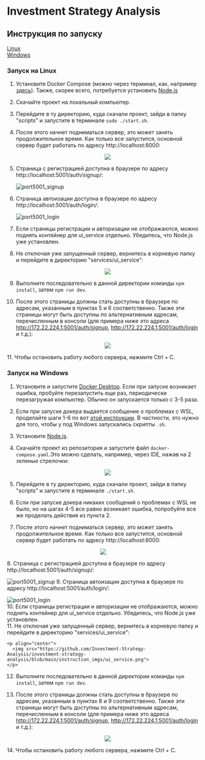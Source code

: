 
# Investment Strategy Analysis

## Инструкция по запуску
[Linux](https://github.com/Investment-Strategy-Analysis/investment-strategy-analysis/blob/main/README.md#Запуск-на-Linux)  
[Windows](https://github.com/Investment-Strategy-Analysis/investment-strategy-analysis/blob/main/README.md#Запуск-на-Windows)
### Запуск на Linux  

1. Установите Docker Compose (можно через терминал, как, например [здесь](https://www.digitalocean.com/community/tutorials/how-to-install-and-use-docker-compose-on-ubuntu-20-04-ru)). Также, скорее всего, потребуется установить [Node.js](https://help.reg.ru/support/servery-vps/oblachnyye-servery/ustanovka-programmnogo-obespecheniya/kak-ustanovit-node-js-na-ubuntu)  
2. Скачайте проект на локальный компьютер.  
3. Перейдите в ту директорию, куда скачали проект, зайди в папку "scripts" и запустите в терминале `sudo ./start.sh`. 
4. После этого начнет подниматься сервер, это может занять продолжительное время. Как только все запустится, основной сервер будет работать по адресу                http://localhost:8000:     
   
   <p align="center">
      <img src="https://github.com/Investment-Strategy-Analysis/investment-strategy-analysis/blob/main/instruction_imgs/main_server.png">
   </p>
   
5. Страница с регистрацией доступна в браузере по адресу http://localhost:5001/auth/signup/:    
   
   ![port5001_signup](https://github.com/Investment-Strategy-Analysis/investment-strategy-analysis/blob/main/instruction_imgs/sign_up.png) 
6. Страница автоизации доступна в браузере по адресу http://localhost:5001/auth/login/:  
    
   ![port5001_login](https://github.com/Investment-Strategy-Analysis/investment-strategy-analysis/blob/main/instruction_imgs/log_in.png)   
7. Если страницы регистрации и авторизации не отображаются, можно поднять контейнер для ui_service отдельно. Убедитесь, что Node.js уже установлен.  
8. Не отключая уже запущенный сервер, вернитесь в корневую папку и перейдите в директорию "services/ui_service":

    <p align="center">
      <img src="https://github.com/Investment-Strategy-Analysis/investment-strategy-analysis/blob/main/instruction_imgs/ui_service.png">
   </p>

 9. Выполните последовательно в данной директории команды `npm install`, затем `npm run dev`.
 10. После этого страницы должны стать доступны в браузере по адресам, указанным в пунктах 5 и 6 соответственно. Также эти страницы могут быть доступны по альтернативным адресам, перечисленным в консоли (для примера ниже это адреса  http://172.22.224.1:5001/auth/signup,  http://172.22.224.1:5001/auth/login и т.д.):
     
     <p align="center">
      <img src="https://github.com/Investment-Strategy-Analysis/investment-strategy-analysis/blob/main/instruction_imgs/my_local_addresses.png">
   </p>
11. Чтобы остановить работу любого сервера, нажмите Ctrl + C.

### Запуск на Windows
1. Установите и запустите [Docker Desktop](https://docs.docker.com/desktop/install/windows-install/). Если при запуске возникает ошибка, пробуйте перезапустить еще раз, периодически перезагружая компьютер. Обычно он запускается только с 3-5 раза.  
2. Если при запуске докера выдается сообщение о проблемах с WSL, проделайте шаги 1-6 по вот [этой инструкции](https://learn.microsoft.com/ru-ru/windows/wsl/install-manual#step-4---download-the-linux-kernel-update-package). В частности, это нужно для того, чтобы у под Windows запускались скрипты `.sh`.
3. Установите [Node.js](https://nodejs.org/en/download/).  
4. Скачайте проект из репозитория и запустите файл `docker-compose.yaml`.Это можно сделать, например, через IDE, нажав на 2 зеленые стрелочки:  

   <p align="center">
      <img src="https://github.com/Investment-Strategy-Analysis/investment-strategy-analysis/blob/main/instruction_imgs/docker-compose.png">
   </p>
   
5. Перейдите в ту директорию, куда скачали проект, зайди в папку "scripts" и запустите в терминале `./start.sh`.
6. Если при запуске докера никаких сообщений о проблемах с WSL не было, но на шагах 4-5 все равно возникает ошибка, попробуйте все же проделать действия из пункта 2. 
7.   После этого начнет подниматься сервер, это может занять продолжительное время. Как только все запустится, основной сервер будет работать по адресу                http://localhost:8000:     
   
   <p align="center">
      <img src="https://github.com/Investment-Strategy-Analysis/investment-strategy-analysis/blob/main/instruction_imgs/main_server.png">
   </p>
8. Страница с регистрацией доступна в браузере по адресу http://localhost:5001/auth/signup/:    
   
   ![port5001_signup](https://github.com/Investment-Strategy-Analysis/investment-strategy-analysis/blob/main/instruction_imgs/sign_up.png) 
9. Страница автоизации доступна в браузере по адресу http://localhost:5001/auth/login/:  
    
   ![port5001_login](https://github.com/Investment-Strategy-Analysis/investment-strategy-analysis/blob/main/instruction_imgs/log_in.png)   
10. Если страницы регистрации и авторизации не отображаются, можно поднять контейнер для ui_service отдельно. Убедитесь, что Node.js уже установлен.  
11. Не отключая уже запущенный сервер, вернитесь в корневую папку и перейдите в директорию "services/ui_service":

    <p align="center">
      <img src="https://github.com/Investment-Strategy-Analysis/investment-strategy-analysis/blob/main/instruction_imgs/ui_service.png">
    </p>

 12. Выполните последовательно в данной директории команды `npm install`, затем `npm run dev`.
 13. После этого страницы должны стать доступны в браузере по адресам, указанным в пунктах 8 и 9 соответственно. Также эти страницы могут быть доступны по альтернативным адресам, перечисленным в консоли (для примера ниже это адреса  http://172.22.224.1:5001/auth/signup,  http://172.22.224.1:5001/auth/login и т.д.):
     
     <p align="center">
      <img src="https://github.com/Investment-Strategy-Analysis/investment-strategy-analysis/blob/main/instruction_imgs/my_local_addresses.png">
   </p>
14. Чтобы остановить работу любого сервера, нажмите Ctrl + C. 

